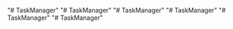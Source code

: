 "# TaskManager" 
"# TaskManager" 
"# TaskManager" 
"# TaskManager" 
"# TaskManager" 
"# TaskManager" 
